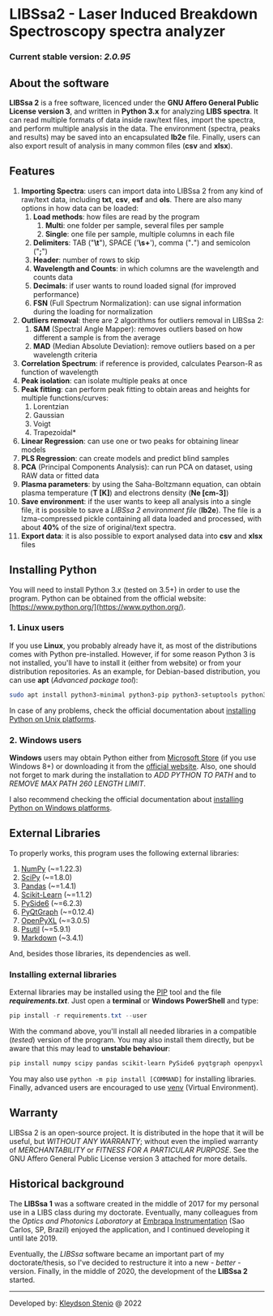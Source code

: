 # LIBSsa2 - Laser Induced Breakdown Spectroscopy spectra analyzer

### Current stable version: _2.0.95_

## About the software

**LIBSsa 2** is a free software, licenced under the **GNU Affero General Public License
version 3**, and written in **Python 3.x** for analyzing **LIBS spectra**.
It can read multiple formats of data inside raw/text files, import the spectra, and
perform multiple analysis in the data. The environment (spectra, peaks and results)
may be saved into an encapsulated **lb2e** file.
Finally, users can also export result of analysis in many common files (**csv** and **xlsx**).

## Features

1. **Importing Spectra**: users can import data into LIBSsa 2 from any kind of raw/text
data, including **txt**, **csv**, **esf** and **ols**. There are also many options in how data can be loaded:
   1. **Load methods**: how files are read by the program
      1. **Multi**: one folder per sample, several files per sample
      2. **Single**: one file per sample, multiple columns in each file
   2. **Delimiters**: TAB ("**\t**"), SPACE ('**\s+**'), comma ("**.**") and semicolon ("**;**")
   3. **Header**: number of rows to skip
   4. **Wavelength and Counts**: in which columns are the wavelength and counts data
   5. **Decimals**: if user wants to round loaded signal (for improved performance)
   6. **FSN** (Full Spectrum Normalization): can use signal information during the loading for normalization
2. **Outliers removal**: there are 2 algorithms for outliers removal in LIBSsa 2:
   1. **SAM** (Spectral Angle Mapper): removes outliers based on how different a sample is from the average
   2. **MAD** (Median Absolute Deviation): remove outliers based on a per wavelength criteria
3. **Correlation Spectrum**: if reference is provided, calculates Pearson-R as function of wavelength
4. **Peak isolation**: can isolate multiple peaks at once
5. **Peak fitting**: can perform peak fitting to obtain areas and heights for multiple functions/curves: 
   1. Lorentzian
   2. Gaussian
   3. Voigt
   4. Trapezoidal*
6. **Linear Regression**: can use one or two peaks for obtaining linear models
7. **PLS Regression**: can create models and predict blind samples  
8. **PCA** (Principal Components Analysis): can run PCA on dataset, using RAW data or fitted data
9. **Plasma parameters**: by using the Saha-Boltzmann equation, can obtain plasma temperature (**T [K]**)
and electrons density (**Ne [cm-3]**)
10. **Save environment**: if the user wants to keep all analysis into a single file, it is possible
to save a _LIBSsa 2 environment file_ (**lb2e**). The file is a lzma-compressed pickle containing all
data loaded and processed, with about **40%** of the size of original/text spectra.  
11. **Export data**: it is also possible to export analysed data into **csv** and **xlsx** files

## Installing Python

You will need to install Python 3.x (tested on 3.5+) in order to use the program.
Python can be obtained from the official website: [https://www.python.org/](https://www.python.org/).

### 1. Linux users

If you use **Linux**, you probably already have it, as most of the distributions comes with
Python pre-installed. However, if for some reason Python 3 is not installed, you'll have to
install it (either from website) or from your distribution repositories. As an example,
for Debian-based distribution, you can use **apt** (_Advanced package tool_):

```bash
sudo apt install python3-minimal python3-pip python3-setuptools python3-wheel build-essential
```

In case of any problems, check the official documentation about [installing Python on
Unix platforms](https://docs.python.org/3/using/unix.html).

### 2. Windows users

**Windows** users may obtain Python either from [Microsoft Store](https://apps.microsoft.com/store/detail/python-39/9P7QFQMJRFP7)
(if you use Windows 8+) or downloading it from the [official website](https://www.python.org).
Also, one should not forget to mark during the installation to *ADD PYTHON TO PATH* and
to _REMOVE MAX PATH 260 LENGTH LIMIT_.

I also recommend checking the official documentation about [installing Python on
Windows platforms](https://docs.python.org/3/using/windows.html).

## External Libraries

To properly works, this program uses the following external libraries:

1. [NumPy](https://numpy.org/) (~=1.22.3)
2. [SciPy](https://scipy.org/) (~=1.8.0)
3. [Pandas](https://pandas.pydata.org/) (~=1.4.1)
4. [Scikit-Learn](https://scikit-learn.org/stable/) (~=1.1.2)
5. [PySide6](https://wiki.qt.io/Qt_for_Python) (~=6.2.3)
6. [PyQtGraph](https://pyqtgraph.readthedocs.io/en/latest/index.html) (~=0.12.4)
7. [OpenPyXL](https://openpyxl.readthedocs.io/en/stable/) (~=3.0.5)
8. [Psutil](https://github.com/giampaolo/psutil) (~=5.9.1)
9. [Markdown](https://python-markdown.github.io/) (~3.4.1)

And, besides those libraries, its dependencies as well.

### Installing external libraries

External libraries may be installed using the [PIP](https://docs.python.org/3/installing/index.html)
tool and the file _**requirements.txt**_. Just open a **terminal** or **Windows PowerShell**
and type:

```powershell
pip install -r requirements.txt --user
```

With the command above, you'll install all needed libraries in a compatible (_tested_)
version of the program. You may also install them directly, but be aware that this may lead
to **unstable behaviour**:

```powershell
pip install numpy scipy pandas scikit-learn PySide6 pyqtgraph openpyxl psutil markdown --user
```

You may also use `python -m pip install [COMMAND]` for installing libraries. Finally,
advanced users are encouraged to use [venv](https://docs.python.org/3/library/venv.html)
(Virtual Environment).

## Warranty

LIBSsa 2 is an open-source project. It is distributed in the hope that it will be
useful, but *WITHOUT ANY WARRANTY*; without even the implied warranty of *MERCHANTABILITY*
or *FITNESS FOR A PARTICULAR PURPOSE*. See the GNU Affero General Public License
version 3 attached for more details.

## Historical background

The **LIBSsa 1** was a software created in the middle of 2017 for my personal use
in a LIBS class during my doctorate. Eventually, many colleagues from the
_Optics and Photonics Laboratory_ at [Embrapa Instrumentation](https://www.embrapa.br/en/instrumentacao)
(Sao Carlos, SP, Brazil) enjoyed the application, and I continued developing it until late 2019.

Eventually, the _LIBSsa_ software became an important part of my doctorate/thesis,
so I've decided to restructure it into a new - _better_ - version. Finally, in the middle
of 2020, the development of the **LIBSsa 2** started.

---

Developed by: [Kleydson Stenio](mailto:kleydson.stenio@gmail.com?Subject=LIBSsa_2_QUESTIONS) @ 2022
